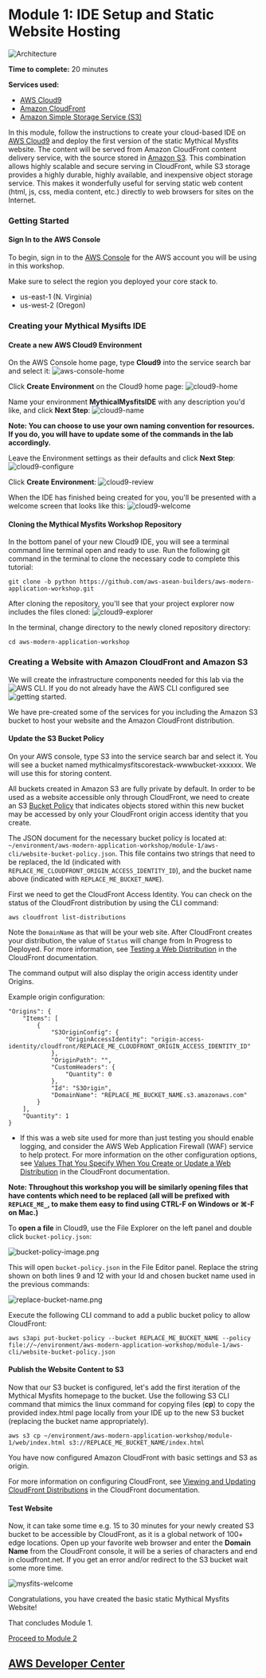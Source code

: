 # Module 1: IDE Setup and Static Website Hosting

![Architecture](/images/module-1/architecture-module-1.png)

**Time to complete:** 20 minutes

**Services used:**
* [AWS Cloud9](https://aws.amazon.com/cloud9/)
* [Amazon CloudFront](https://aws.amazon.com/cloudfront/)
* [Amazon Simple Storage Service (S3)](https://aws.amazon.com/s3/)

In this module, follow the instructions to create your cloud-based IDE on [AWS Cloud9](https://aws.amazon.com/cloud9/) and deploy the first version of the static Mythical Mysfits website. The content will be served from Amazon CloudFront content delivery service, with the source stored in [Amazon S3](https://aws.amazon.com/s3/). This combination allows highly scalable and secure serving in CloudFront, while S3 storage provides a highly durable, highly available, and inexpensive object storage service. This makes it wonderfully useful for serving static web content (html, js, css, media content, etc.) directly to web browsers for sites on the Internet.

### Getting Started

#### Sign In to the AWS Console
To begin, sign in to the [AWS Console](https://console.aws.amazon.com) for the AWS account you will be using in this workshop.

Make sure to select the region you deployed your core stack to.

* us-east-1 (N. Virginia)
* us-west-2 (Oregon)


### Creating your Mythical Mysifts IDE

#### Create a new AWS Cloud9 Environment

 On the AWS Console home page, type **Cloud9** into the service search bar and select it:
 ![aws-console-home](/images/module-1/cloud9-service.png)


Click **Create Environment** on the Cloud9 home page:
![cloud9-home](/images/module-1/cloud9-home.png)


Name your environment **MythicalMysfitsIDE** with any description you'd like, and click **Next Step**:
![cloud9-name](/images/module-1/cloud9-name-ide.png)

**Note: You can choose to use your own naming convention for resources. If you do, you will have to update some of the commands in the lab accordingly.**

Leave the Environment settings as their defaults and click **Next Step**:
![cloud9-configure](/images/module-1/cloud9-configure-env.png)


Click **Create Environment**:
![cloud9-review](/images/module-1/cloud9-review.png)


When the IDE has finished being created for you, you'll be presented with a welcome screen that looks like this:
![cloud9-welcome](/images/module-1/cloud9-welcome.png)

#### Cloning the Mythical Mysfits Workshop Repository

In the bottom panel of your new Cloud9 IDE, you will see a terminal command line terminal open and ready to use.  Run the following git command in the terminal to clone the necessary code to complete this tutorial:

```
git clone -b python https://github.com/aws-asean-builders/aws-modern-application-workshop.git
```

After cloning the repository, you'll see that your project explorer now includes the files cloned:
![cloud9-explorer](/images/module-1/cloud9-explorer.png)


In the terminal, change directory to the newly cloned repository directory:

```
cd aws-modern-application-workshop
```

### Creating a Website with Amazon CloudFront and Amazon S3
We will create the infrastructure components needed for this lab via the ![AWS CLI](https://aws.amazon.com/cli/). If you do not already have the AWS CLI configured see ![getting started](http://docs.aws.amazon.com/cli/latest/userguide/).

We have pre-created some of the services for you including the Amazon S3 bucket to host your website and the Amazon CloudFront distribution.

#### Update the S3 Bucket Policy

On your AWS console, type S3 into the service search bar and select it. You will see a bucket named mythicalmysfitscorestack-wwwbucket-xxxxxx. We will use this for storing content.

All buckets created in Amazon S3 are fully private by default. In order to be used as a website accessible only through CloudFront, we need to create an S3 [Bucket Policy](https://docs.aws.amazon.com/AmazonS3/latest/dev/example-bucket-policies.html) that indicates objects stored within this new bucket may be accessed by only your CloudFront origin access identity that you create. 

The JSON document for the necessary bucket policy is located at: `~/environment/aws-modern-application-workshop/module-1/aws-cli/website-bucket-policy.json`.  This file contains two strings that need to be replaced, the Id (indicated with `REPLACE_ME_CLOUDFRONT_ORIGIN_ACCESS_IDENTITY_ID`), and the bucket name above (indicated with `REPLACE_ME_BUCKET_NAME`). 

First we need to get the CloudFront Access Identity. You can check on the status of the CloudFront distribution by using the CLI command:

```
aws cloudfront list-distributions
```

Note the `DomainName` as that will be your web site. After CloudFront creates your distribution, the value of `Status` will change from In Progress to Deployed.
For more information, see [Testing a Web Distribution](https://docs.aws.amazon.com/AmazonCloudFront/latest/DeveloperGuide/distribution-web-testing.html) in the CloudFront documentation.

The command output will also display the origin access identity under Origins.

Example origin configuration:
```
"Origins": {
    "Items": [
        {
            "S3OriginConfig": {
                "OriginAccessIdentity": "origin-access-identity/cloudfront/REPLACE_ME_CLOUDFRONT_ORIGIN_ACCESS_IDENTITY_ID"
            }, 
            "OriginPath": "", 
            "CustomHeaders": {
                "Quantity": 0
            }, 
            "Id": "S3Origin", 
            "DomainName": "REPLACE_ME_BUCKET_NAME.s3.amazonaws.com"
        }
    ], 
    "Quantity": 1
}
```

  * If this was a web site used for more than just testing you should enable logging, and consider the AWS Web Application Firewall (WAF) service to help protect. For more information on the other configuration options, see [Values That You Specify When You Create or Update a Web Distribution](https://docs.aws.amazon.com/AmazonCloudFront/latest/DeveloperGuide/distribution-web-values-specify.html) in the CloudFront documentation.

**Note: Throughout this workshop you will be similarly opening files that have contents which need to be replaced (all will be prefixed with `REPLACE_ME_`, to make them easy to find using CTRL-F on Windows or ⌘-F on Mac.)**

To **open a file** in Cloud9, use the File Explorer on the left panel and double click `bucket-policy.json`:

![bucket-policy-image.png](/images/module-1/bucket-policy.png)

This will open `bucket-policy.json` in the File Editor panel.  Replace the string shown on both lines 9 and 12 with your Id and chosen bucket name used in the previous commands:

![replace-bucket-name.png](/images/module-1/replace-bucket-name.png)

Execute the following CLI command to add a public bucket policy to allow CloudFront:

```
aws s3api put-bucket-policy --bucket REPLACE_ME_BUCKET_NAME --policy file://~/environment/aws-modern-application-workshop/module-1/aws-cli/website-bucket-policy.json
```

#### Publish the Website Content to S3

Now that our S3 bucket is configured, let's add the first iteration of the Mythical Mysfits homepage to the bucket.  Use the following S3 CLI command that mimics the linux command for copying files (**cp**) to copy the provided index.html page locally from your IDE up to the new S3 bucket (replacing the bucket name appropriately).

```
aws s3 cp ~/environment/aws-modern-application-workshop/module-1/web/index.html s3://REPLACE_ME_BUCKET_NAME/index.html
```

You have now configured Amazon CloudFront with basic settings and S3 as origin.

For more information on configuring CloudFront, see [Viewing and Updating CloudFront Distributions](https://docs.aws.amazon.com/AmazonCloudFront/latest/DeveloperGuide/HowToUpdateDistribution.html) in the CloudFront documentation.

#### Test Website

Now, it can take some time e.g. 15 to 30 minutes for your newly created S3 bucket to be accessible by CloudFront, as it is a global network of 100+ edge locations. Open up your favorite web browser and enter the **Domain Name** from the CloudFront console, it will be a series of characters and end in cloudfront.net. If you get an error and/or redirect to the S3 bucket wait some more time.

![mysfits-welcome](/images/module-1/mysfits-welcome.png)

Congratulations, you have created the basic static Mythical Mysfits Website!

That concludes Module 1.

[Proceed to Module 2](/module-2)


## [AWS Developer Center](https://developer.aws)
